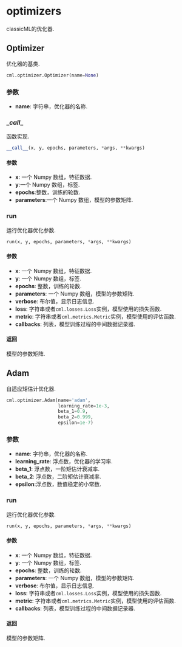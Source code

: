 # optimizers

classicML的优化器.

## Optimizer

优化器的基类.

```python
cml.optimizer.Optimizer(name=None)
```

### 参数

* <b>name</b>: 字符串，优化器的名称.

### \__call__

函数实现.

```python
__call__(x, y, epochs, parameters, *args, **kwargs)
```

#### 参数

* <b>x</b>: 一个 Numpy 数组，特征数据.
* <b>y</b>:一个 Numpy 数组，标签.
* <b>epochs</b>:整数，训练的轮数.
* <b>parameters</b>:一个 Numpy 数组，模型的参数矩阵.

### run

运行优化器优化参数.

```python
run(x, y, epochs, parameters, *args, **kwargs)
```

#### 参数

* <b>x</b>: 一个 Numpy 数组，特征数据.
* <b>y</b>: 一个 Numpy 数组，标签.
* <b>epochs</b>: 整数，训练的轮数.
* <b>parameters</b>: 一个 Numpy 数组，模型的参数矩阵.
* <b>verbose</b>: 布尔值，显示日志信息.
* <b>loss</b>: 字符串或者```cml.losses.Loss```实例，模型使用的损失函数.
* <b>metric</b>: 字符串或者```cml.metrics.Metric```实例，模型使用的评估函数.
* <b>callbacks</b>: 列表，模型训练过程的中间数据记录器.

#### 返回

模型的参数矩阵.

## Adam

自适应矩估计优化器.

```python
cml.optimizer.Adam(name='adam',
                   learning_rate=1e-3,
                   beta_1=0.9,
                   beta_2=0.999,
                   epsilon=1e-7)
```

### 参数

* <b>name</b>: 字符串，优化器的名称.
* <b>learning_rate</b>: 浮点数，优化器的学习率.
* <b>beta_1</b>: 浮点数，一阶矩估计衰减率.
* <b>beta_2</b>: 浮点数，二阶矩估计衰减率.
* <b>epsilon</b>:浮点数，数值稳定的小常数.

### run

运行优化器优化参数.

```python
run(x, y, epochs, parameters, *args, **kwargs)
```

#### 参数

* <b>x</b>: 一个 Numpy 数组，特征数据.
* <b>y</b>: 一个 Numpy 数组，标签.
* <b>epochs</b>: 整数，训练的轮数.
* <b>parameters</b>: 一个 Numpy 数组，模型的参数矩阵.
* <b>verbose</b>: 布尔值，显示日志信息.
* <b>loss</b>: 字符串或者```cml.losses.Loss```实例，模型使用的损失函数.
* <b>metric</b>: 字符串或者```cml.metrics.Metric```实例，模型使用的评估函数.
* <b>callbacks</b>: 列表，模型训练过程的中间数据记录器.

#### 返回

模型的参数矩阵.

